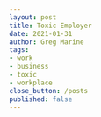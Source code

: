 ```yaml
---
layout: post
title: Toxic Employer
date: 2021-01-31
author: Greg Marine
tags: 
- work
- business
- toxic
- workplace
close_button: /posts
published: false
---
```




<!--more-->

